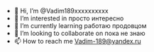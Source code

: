 - 👋 Hi, I’m @Vadim189xxxxxxxxxx
- 👀 I’m interested in просто интересно
- 🌱 I’m currently learning работаю продовцом
- 💞️ I’m looking to collaborate on пока не знаю
- 📫 How to reach me Vadim-189@yandex.ru

<!---
Vadim189xxxxxxxxxx/Vadim189xxxxxxxxxx is a ✨ special ✨ repository because its `README.md` (this file) appears on your GitHub profile.
You can click the Preview link to take a look at your changes.
--->
